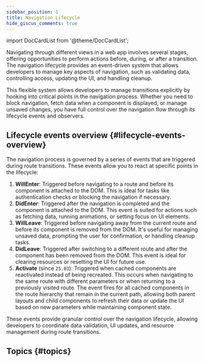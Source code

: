 ```yaml
---
sidebar_position: 1
title: Navigation Lifecycle
hide_giscus_comments: true
---
```


<!-- vale off -->
import DocCardList from '@theme/DocCardList';

<!-- vale on -->

Navigating through different views in a web app involves several stages, offering opportunities to perform actions before, during, or after a transition. The navigation lifecycle provides an event-driven system that allows developers to manage key aspects of navigation, such as validating data, controlling access, updating the UI, and handling cleanup.

This flexible system allows developers to manage transitions explicitly by hooking into critical points in the navigation process. Whether you need to block navigation, fetch data when a component is displayed, or manage unsaved changes, you have full control over the navigation flow through its lifecycle events and observers.

## Lifecycle events overview {#lifecycle-events-overview}

The navigation process is governed by a series of events that are triggered during route transitions. These events allow you to react at specific points in the lifecycle:

1. **WillEnter**: Triggered before navigating to a route and before its component is attached to the DOM. This is ideal for tasks like authentication checks or blocking the navigation if necessary.
2. **DidEnter**: Triggered after the navigation is completed and the component is attached to the DOM. This event is suited for actions such as fetching data, running animations, or setting focus on UI elements.
3. **WillLeave**: Triggered before navigating away from the current route and before its component is removed from the DOM. It's useful for managing unsaved data, prompting the user for confirmation, or handling cleanup tasks.
4. **DidLeave**: Triggered after switching to a different route and after the component has been removed from the DOM. This event is ideal for clearing resources or resetting the UI for future use.
5. **Activate** (since `25.03`): Triggered when cached components are reactivated instead of being recreated. This occurs when navigating to the same route with different parameters or when returning to a previously visited route. The event fires for all cached components in the route hierarchy that remain in the current path, allowing both parent layouts and child components to refresh their data or update the UI based on new parameters while maintaining component state.

These events provide granular control over the navigation lifecycle, allowing developers to coordinate data validation, UI updates, and resource management during route transitions.

## Topics {#topics}

<DocCardList className="topics-section" />